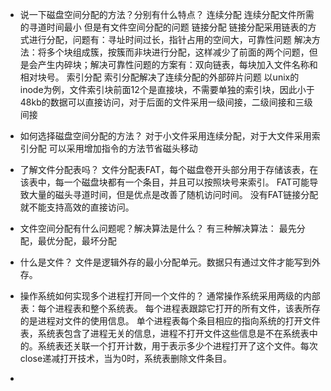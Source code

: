 - 说一下磁盘空间分配的方法？分别有什么特点？
连续分配 连续分配文件所需的寻道时间最小 但是有文件空间分配的问题
链接分配 链接分配采用链表的方式进行分配，问题有：寻址时间过长，指针占用的空间大，可靠性问题 解决方法：将多个块组成簇，按簇而非块进行分配，这样减少了前面的两个问题，但是会产生内碎块；解决可靠性问题的方案有：双向链表，每块加入文件名称和相对块号。 
索引分配 索引分配解决了连续分配的外部碎片问题 
以unix的inode为例，文件索引块前面12个是直接块，不需要单独的索引块，因此小于48kb的数据可以直接访问，对于后面的文件采用一级间接，二级间接和三级间接

- 如何选择磁盘空间分配的方法？
对于小文件采用连续分配，对于大文件采用索引分配
可以采用增加指令的方法节省磁头移动
- 了解文件分配表吗？
文件分配表FAT，每个磁盘卷开头部分用于存储该表，在该表中，每一个磁盘块都有一个条目，并且可以按照块号来索引。
FAT可能导致大量的磁头寻道时间，但是优点是改善了随机访问时间。
没有FAT链接分配就不能支持高效的直接访问。

- 文件空间分配有什么问题呢？解决算法是什么？
有三种解决算法：
最先分配，最优分配，最坏分配

- 什么是文件？
文件是逻辑外存的最小分配单元。数据只有通过文件才能写到外存。

- 操作系统如何实现多个进程打开同一个文件的？
通常操作系统采用两级的内部表：每个进程表和整个系统表。
每个进程表跟踪它打开的所有文件，该表所存的是进程对文件的使用信息。
单个进程表每个条目相应的指向系统的打开文件表，系统表包含了进程无关的信息，进程不打开文件这些信息是不在系统表中的。系统表还关联一个打开计数，用于表示多少个进程打开了这个文件。每次close递减打开技术，当为0时，系统表删除文件条目。

- 

